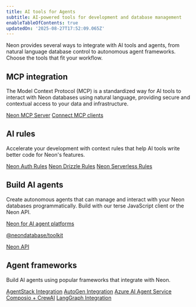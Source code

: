 ```yaml
---
title: AI tools for Agents
subtitle: AI-powered tools for development and database management
enableTableOfContents: true
updatedOn: '2025-08-27T17:52:09.065Z'
---
```


Neon provides several ways to integrate with AI tools and agents, from natural language database control to autonomous agent frameworks. Choose the tools that fit your workflow.

## MCP integration

The Model Context Protocol (MCP) is a standardized way for AI tools to interact with Neon databases using natural language, providing secure and contextual access to your data and infrastructure.

<DetailIconCards>
<a href="/docs/ai/neon-mcp-server" description="Learn about managing your Neon projects using natural language with Neon MCP Server" icon="github">Neon MCP Server</a>
<a href="/docs/ai/connect-mcp-clients-to-neon" description="Learn how to connect MCP clients like Cursor, Claude Code, and ChatGPT to your Neon database" icon="github">Connect MCP clients</a>
</DetailIconCards>

## AI rules

Accelerate your development with context rules that help AI tools write better code for Neon's features.

<DetailIconCards>
<a href="/docs/ai/ai-rules-neon-auth" description="AI rules for implementing authentication with Neon" icon="github">Neon Auth Rules</a>
<a href="/docs/ai/ai-rules-neon-drizzle" description="AI rules for using Drizzle ORM with Neon" icon="github">Neon Drizzle Rules</a>
<a href="/docs/ai/ai-rules-neon-serverless" description="AI rules for efficient serverless database connections" icon="github">Neon Serverless Rules</a>
</DetailIconCards>

## Build AI agents

Create autonomous agents that can manage and interact with your Neon databases programmatically. Build with our terse JavaScript client or the Neon API.

<DetailIconCards>

<a href="https://neon.com/use-cases/ai-agents" description="Read about Neon as a solution for agents that need backends." icon="openai">Neon for AI agent platforms</a>

<a href="https://github.com/neondatabase/toolkit" description="A terse JavaScript client for spinning up Postgres databases and running SQL queries" icon="github">@neondatabase/toolkit</a>

<a href="/docs/reference/api-reference" description="Integrate using the Neon API" icon="transactions">Neon API</a>

</DetailIconCards>

## Agent frameworks

Build AI agents using popular frameworks that integrate with Neon.

<DetailIconCards>
<a href="/guides/agentstack-neon" description="Build and deploy AI agents with AgentStack's CLI and Neon integration" icon="openai">AgentStack Integration</a>
<a href="/guides/autogen-neon" description="Create collaborative AI agents with Microsoft AutoGen and Neon" icon="openai">AutoGen Integration</a>
<a href="/guides/azure-ai-agent-service" description="Build enterprise AI agents with Azure AI Agent Service and Neon" icon="openai">Azure AI Agent Service</a>
<a href="/guides/composio-crewai-neon" description="Create multi-agent systems with CrewAI and Neon" icon="openai">Composio + CrewAI</a>
<a href="/guides/langgraph-neon" description="Build stateful, multi-actor applications with LangGraph and Neon" icon="openai">LangGraph Integration</a>
</DetailIconCards>
